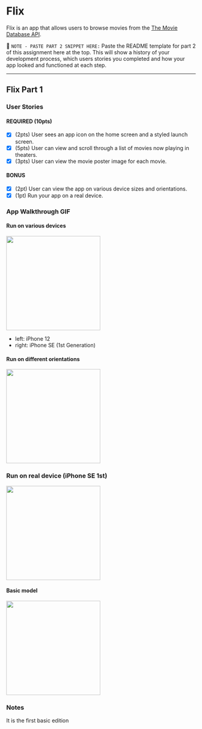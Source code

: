 # Flix

Flix is an app that allows users to browse movies from the [The Movie Database API](http://docs.themoviedb.apiary.io/#).

📝 `NOTE - PASTE PART 2 SNIPPET HERE:` Paste the README template for part 2 of this assignment here at the top. This will show a history of your development process, which users stories you completed and how your app looked and functioned at each step.

---

## Flix Part 1

### User Stories

#### REQUIRED (10pts)
- [x] (2pts) User sees an app icon on the home screen and a styled launch screen.
- [x] (5pts) User can view and scroll through a list of movies now playing in theaters.
- [x] (3pts) User can view the movie poster image for each movie.

#### BONUS
- [x] (2pt) User can view the app on various device sizes and orientations.
- [x] (1pt) Run your app on a real device.

### App Walkthrough GIF

#### Run on various devices

<img src="gif/run_various_devices.gif" width=250><br>

* left: iPhone 12
* right: iPhone SE (1st Generation)

#### Run on different orientations

<img src="gif/run_different_orientations.gif" width=250><br>

### Run on real device (iPhone SE 1st)

<img src="gif/run_real_device.gif" width=250><br>

#### Basic model

<img src="gif/flix_01_basic.gif" width=250><br>

### Notes

It is the first basic edition